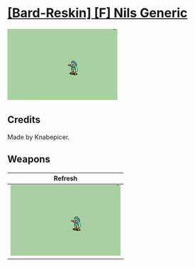# [\[Bard-Reskin\] \[F\] Nils Generic](./)

<img src="./8.%20Refresh/Refresh_000.png" alt="[Bard-Reskin] [F] Nils Generic standing" />

## Credits

Made by Knabepicer.

## Weapons


|Refresh |
|  :---: |
| <img alt="Refresh animation" src="./8.%20Refresh/Refresh.gif" /> |
